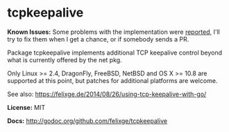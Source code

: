 # tcpkeepalive

**Known Issues:** Some problems with the implementation were [reported](https://groups.google.com/d/msg/golang-nuts/rRu6ibLNdeI/TIzShZCmbzwJ), I'll try to fix them when I get a chance, or if somebody sends a PR.

Package tcpkeepalive implements additional TCP keepalive control beyond what is
currently offered by the net pkg.

Only Linux \>= 2.4, DragonFly, FreeBSD, NetBSD and OS X \>= 10.8 are supported
at this point, but patches for additional platforms are welcome.

See also: https://felixge.de/2014/08/26/using-tcp-keepalive-with-go/

**License:** MIT

**Docs:** http://godoc.org/github.com/felixge/tcpkeepalive
